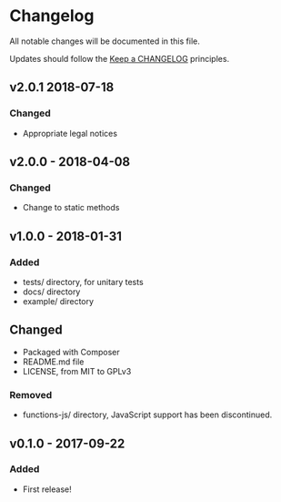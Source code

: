 # Changelog

All notable changes will be documented in this file.

Updates should follow the [Keep a CHANGELOG](http://keepachangelog.com/) principles.

## v2.0.1 2018-07-18

### Changed

- Appropriate legal notices

## v2.0.0 - 2018-04-08

### Changed
- Change to static methods


## v1.0.0 - 2018-01-31

### Added
- tests/ directory, for unitary tests
- docs/ directory
- example/ directory

## Changed
- Packaged with Composer
- README.md file
- LICENSE, from MIT to GPLv3

### Removed
- functions-js/ directory, JavaScript support has been discontinued.


## v0.1.0 - 2017-09-22

### Added
- First release!
